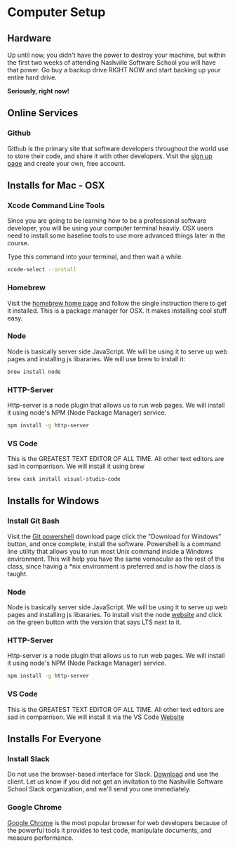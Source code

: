# Computer Setup

## Hardware

Up until now, you didn't have the power to destroy your machine, but within the first two weeks of attending Nashville Software School you will have that power. Go buy a backup drive RIGHT NOW and start backing up your entire hard drive.

**Seriously, right now!**

## Online Services

### Github

Github is the primary site that software developers throughout the world use to store their code, and share it with other developers. Visit the [sign up page](https://github.com/join) and create your own, free account.


## Installs for Mac - OSX
### Xcode Command Line Tools

Since you are going to be learning how to be a professional software developer, you will be using your computer terminal heavily. OSX users need to install some baseline tools to use more advanced things later in the course.

Type this command into your terminal, and then wait a while.

```sh
xcode-select --install
```

### Homebrew

Visit the [homebrew home page](http://brew.sh/) and follow the single instruction there to get it installed.  This is a package manager for OSX.  It makes installing cool stuff easy.

### Node

Node is basically server side JavaScript.  We will be using it to serve up web pages and installing js libararies.  We will use brew to install it:

```sh
brew install node
```

### HTTP-Server
Http-server is a node plugin that allows us to run web pages.  We will install it using node's NPM (Node Package Manager) service.
```sh
npm install -g http-server
```

### VS Code
This is the GREATEST TEXT EDITOR OF ALL TIME.  All other text editors are sad in comparrison.  We will install it using brew
```sh
brew cask install visual-studio-code
```

## Installs for Windows
### Install Git Bash

Visit the [Git powershell](http://www.git-scm.com/downloads) download page click the "Download for Windows" button, and once complete, install the software. Powershell is a command line utility that allows you to run most Unix command inside a Windows environment. This will help you have the same vernacular as the rest of the class, since having a *nix environment is preferred and is how the class is taught.

### Node
Node is basically server side JavaScript.  We will be using it to serve up web pages and installing js libararies.  To install visit the node [website](https://nodejs.org/) and click on the green button with the version that says LTS next to it.

### HTTP-Server
Http-server is a node plugin that allows us to run web pages.  We will install it using node's NPM (Node Package Manager) service.
```sh
npm install -g http-server
```

### VS Code
This is the GREATEST TEXT EDITOR OF ALL TIME.  All other text editors are sad in comparrison.  We will install it via the VS Code [Website](https://code.visualstudio.com/)


## Installs For Everyone
### Install Slack

Do not use the browser-based interface for Slack. [Download](https://slack.com/downloads/) and use the client. Let us know if you did not get an invitation to the Nashville Software School Slack organization, and we'll send you one immediately.

### Google Chrome

[Google Chrome](https://www.google.com/chrome/browser/desktop/index.html) is the most popular browser for web developers because of the powerful tools it provides to test code, manipulate documents, and measure performance.
